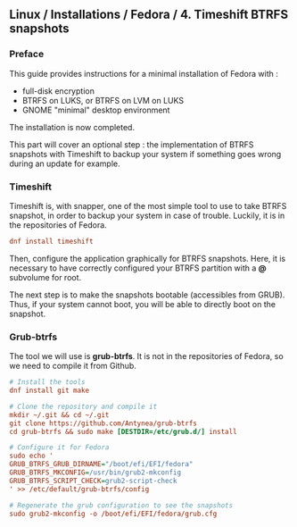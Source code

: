 ## Linux / Installations / Fedora / 4. Timeshift BTRFS snapshots

### Preface

This guide provides instructions for a minimal installation of Fedora with :
- full-disk encryption
- BTRFS on LUKS, or BTRFS on LVM on LUKS
- GNOME "minimal" desktop environment

The installation is now completed.

This part will cover an optional step : the implementation of BTRFS snapshots with Timeshift to backup your system if something goes wrong during an update for example.


### Timeshift

Timeshift is, with snapper, one of the most simple tool to use to take BTRFS snapshot, in order to backup your system in case of trouble.
Luckily, it is in the repositories of Fedora.

```ini
dnf install timeshift
```

Then, configure the application graphically for BTRFS snapshots.
Here, it is necessary to have correctly configured your BTRFS partition with a **@** subvolume for root.

The next step is to make the snapshots bootable (accessibles from GRUB).
Thus, if your system cannot boot, you will be able to directly boot on the snapshot.

### Grub-btrfs

The tool we will use is **grub-btrfs**.
It is not in the repositories of Fedora, so we need to compile it from Github.

```ini
# Install the tools
dnf install git make

# Clone the repository and compile it
mkdir ~/.git && cd ~/.git
git clone https://github.com/Antynea/grub-btrfs
cd grub-btrfs && sudo make [DESTDIR=/etc/grub.d/] install

# Configure it for Fedora
sudo echo '
GRUB_BTRFS_GRUB_DIRNAME="/boot/efi/EFI/fedora"
GRUB_BTRFS_MKCONFIG=/usr/bin/grub2-mkconfig
GRUB_BTRFS_SCRIPT_CHECK=grub2-script-check
' >> /etc/default/grub-btrfs/config

# Regenerate the grub configuration to see the snapshots
sudo grub2-mkconfig -o /boot/efi/EFI/fedora/grub.cfg
```
